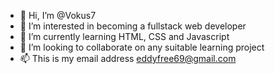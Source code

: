 - 👋 Hi, I’m @Vokus7
- 👀 I’m interested in becoming a fullstack web developer
- 🌱 I’m currently learning HTML, CSS and Javascript
- 💞️ I’m looking to collaborate on any suitable learning project
- 📫 This is my email address eddyfree69@gmail.com

<!---
Vokus7/Vokus7 is a ✨ special ✨ repository because its `README.md` (this file) appears on your GitHub profile.
You can click the Preview link to take a look at your changes.
--->
